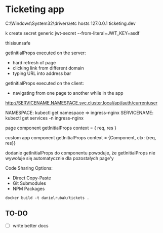 # Ticketing app

C:\Windows\System32\drivers\etc
hosts
127.0.0.1 ticketing.dev

k create secret generic jwt-secret --from-literal=JWT_KEY=asdf

thisisunsafe

getInitialProps executed on the server:

- hard refresh of page
- clicking link from different domain
- typing URL into address bar

getInitialProps executed on the client:

- navigating from one page to another while in the app

<http://SERVICENAME.NAMESPACE.svc.cluster.local/api/auth/currentuser>

NAMESPACE: kubectl get namespace => ingress-nginx
SERVICENAME: kubectl get services -n ingress-nginx

page component getInitialProps
  context = { req, res }

custom app component getInitialProps
  context = {Component, ctx: {req, res}}

dodanie getInitialProps do componentu powoduje, że getInitialProps nie wywołuje się automatycznie dla pozostałych page'y

Code Sharing Options:

- Direct Copy-Paste
- Git Submodules
- NPM Packages

`docker build -t danielrubak/tickets .`

## TO-DO

- [ ] write better docs
